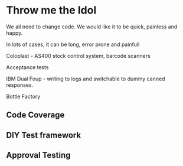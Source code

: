 # Throw me the Idol

We all need to change code. We would like it to be quick, painless and happy.

In lots of cases, it can be long, error prone and painfull

Coloplast - AS400 stock control system, barcode scanners

Acceptance tests

IBM Dual Foup - writing to logs and switchable to dummy canned responses.

Bottle Factory

## Code Coverage

## DIY Test framework

## Approval Testing

